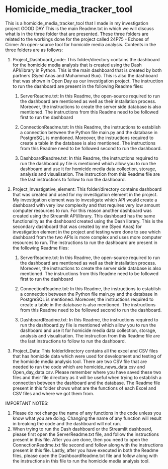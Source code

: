 # Homicide_media_tracker_tool
This is a homicide_media_tracker_tool that I made in my investigation project
GOOD DAY
This is the main Readme.txt in which we will discuss what is in the three folder that are presented. These three folders are related to the workings done for the project called 24P75 - Echoes of Crime: An open-source tool for homicide media analysis. Contents in the three folders are as follows:

1. Project_Dashboard_code: This folder/directory contains the dashboard for the homicide media analysis that is created using the Dash API/library in Python. This is the main dashboard that is created by both partners (Syed Anas and Muhammad Bux). This is also the dashboard that was shown in Open Day as our investigation project. The instruction to run the dashboard are present in the following Readme files: 
	1. ServerReadme.txt: In this Readme, the open-source required to run the dashboard are mentioned as well as their installation process. Moreover, the instructions to create the 	server side database is also mentioned. The instructions from this Readme need to be followed first to run the dashboard

	2. ConnectionReadme.txt: In this Readme, the instructions to establish a connection between the Python file main.py and the database in PostgreSQL is mentioned. Moreover, the 	instructions required to create a table in the database is also mentioned. The instructions from this Readme need to be followed second to run the dashboard.

	3. DashboardReadme.txt: In this Readme, the instructions required to run the dashboard.py file is mentioned which allow you to run the dashboard and use it for homicide media 	data collection, storage, analysis and visualisation. The instruction from this Readme file are the last instructions to follow to run the dashboard.


2. Project_Investigative_element: This folder/directory contains dashboard that was created and used for my investigation element in the project. My investigation element was to investigate which API would create a dashboard with very low complexity and that requires very low amount computer resources to run. For this reason another dashboard was created using the Streamlit API/library. This dashboard has the same functionality as the dashboard created using the Dash library. This is the secondary dashboard that was created by me (Syed Anas) for investigation element in the project and testing were done to see which dashboard from the two APIs is more complex and uses more computer resources to run. The instructions to run the dashboard are present in the following Readme files:
	1. ServerReadme.txt: In this Readme, the open-source required to run the dashboard are mentioned as well as their installation process. Moreover, the instructions to create the 	server side database is also mentioned. The instructions from this Readme need to be followed first to run the dashboard

	2. ConnectionReadme.txt: In this Readme, the instructions to establish a connection between the Python file main.py and the database in PostgreSQL is mentioned. Moreover, the 	instructions required to create a table in the database is also mentioned. The instructions from this Readme need to be followed second to run the dashboard.

	3. DashboardReadme.txt: In this Readme, the instructions required to run the dashboard.py file is mentioned which allow you to run the dashboard and use it for homicide media 	data collection, storage, analysis and visualisation. The instruction from this Readme file are the last instructions to follow to run the dashboard.


3. Project_Data: This folder/directory contains all the excel and CSV files that has homicide data which were used for development and testing of the homicide media analysis tool. There are two CSV file that are needed to run the code which are homicide_news_data.csv and Open_day_data.csv. Please remember where you have saved these two files and their file directory as it will be useful when trying to establish a connection between the dashboard and the database. The Readme file present in this folder shows what are the functions of each Excel and CSV files and where we got them from. 

IMPORTANT NOTES:
1. Please do not change the name of any functions in the code unless you know what you are doing. Changing the name of any function will result in breaking the code and the dashboard will not run.
2. When trying to run the Dash dashboard or the Streamlit dashboard, please first open the ServerReadme.txt file, and follow the instructions present in this file. After you are done, then you need to open the ConnectionReadme.txt file second and follow along with the instructions present in this file. Lastly, after you have executed in both the Readme files, please open the DashboardReadme.txt file and follow along with the instructions in this file to run the homicide media analysis tool.


